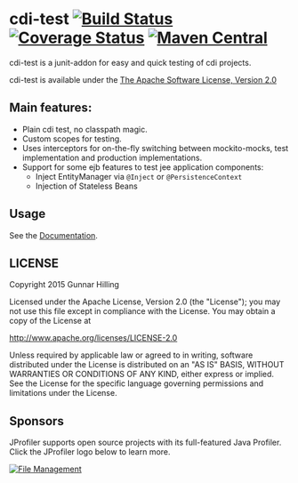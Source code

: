 cdi-test [![Build Status](https://travis-ci.org/guhilling/cdi-test.svg?branch=master)](https://travis-ci.org/guhilling/cdi-test) [![Coverage Status](https://coveralls.io/repos/guhilling/cdi-test/badge.svg?branch=master)](https://coveralls.io/r/guhilling/cdi-test?branch=master) [![Maven Central](https://img.shields.io/maven-central/v/de.hilling.junit.cdi/cdi-test.svg)](http://search.maven.org/#search|gav|1|g:"de.hilling.junit.cdi"%20AND%20a:"cdi-test")
========

cdi-test is a junit-addon for easy and quick testing of cdi projects.

cdi-test is available under the [The Apache Software License, Version 2.0](http://www.apache.org/licenses/LICENSE-2.0.txt)


## Main features:

* Plain cdi test, no classpath magic.
* Custom scopes for testing.
* Uses interceptors for on-the-fly switching between mockito-mocks, test implementation and production implementations.
* Support for some ejb features to test jee application components:
    * Inject EntityManager via ``@Inject`` or ``@PersistenceContext``
    * Injection of Stateless Beans

## Usage

See the [Documentation]().

## LICENSE

 Copyright 2015 Gunnar Hilling

   Licensed under the Apache License, Version 2.0 (the "License");
   you may not use this file except in compliance with the License.
   You may obtain a copy of the License at

   http://www.apache.org/licenses/LICENSE-2.0

   Unless required by applicable law or agreed to in writing, software
   distributed under the License is distributed on an "AS IS" BASIS,
   WITHOUT WARRANTIES OR CONDITIONS OF ANY KIND, either express or implied.
   See the License for the specific language governing permissions and
   limitations under the License.

## Sponsors

JProfiler supports open source projects with its full-featured Java Profiler. Click the JProfiler logo below to learn more.

<a href="http://www.ej-technologies.com/products/jprofiler/overview.html" target="_blank" title="File Management">
  <img src="http://www.ej-technologies.com/images/product_banners/jprofiler_large.png" alt="File Management">
</a>
